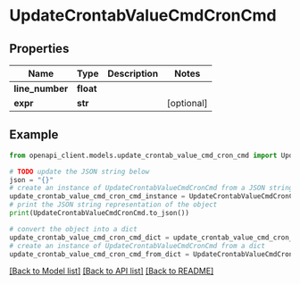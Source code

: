 # UpdateCrontabValueCmdCronCmd


## Properties

Name | Type | Description | Notes
------------ | ------------- | ------------- | -------------
**line_number** | **float** |  | 
**expr** | **str** |  | [optional] 

## Example

```python
from openapi_client.models.update_crontab_value_cmd_cron_cmd import UpdateCrontabValueCmdCronCmd

# TODO update the JSON string below
json = "{}"
# create an instance of UpdateCrontabValueCmdCronCmd from a JSON string
update_crontab_value_cmd_cron_cmd_instance = UpdateCrontabValueCmdCronCmd.from_json(json)
# print the JSON string representation of the object
print(UpdateCrontabValueCmdCronCmd.to_json())

# convert the object into a dict
update_crontab_value_cmd_cron_cmd_dict = update_crontab_value_cmd_cron_cmd_instance.to_dict()
# create an instance of UpdateCrontabValueCmdCronCmd from a dict
update_crontab_value_cmd_cron_cmd_from_dict = UpdateCrontabValueCmdCronCmd.from_dict(update_crontab_value_cmd_cron_cmd_dict)
```
[[Back to Model list]](../README.md#documentation-for-models) [[Back to API list]](../README.md#documentation-for-api-endpoints) [[Back to README]](../README.md)


